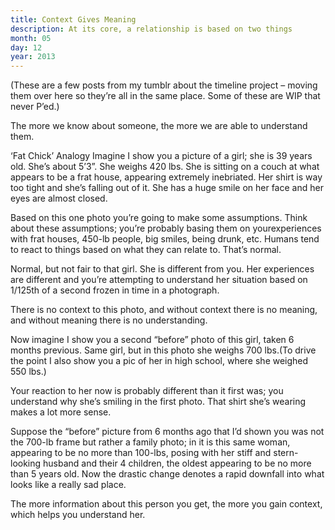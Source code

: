 ```yaml
---
title: Context Gives Meaning
description: At its core, a relationship is based on two things
month: 05
day: 12
year: 2013
---
```


(These are a few posts from my tumblr about the timeline project – moving them over here so they’re all in the same place. Some of these are WIP that never P’ed.)

The more we know about someone, the more we are able to understand them.

‘Fat Chick’ Analogy
Imagine I show you a picture of a girl; she is 39 years old. She’s about 5’3”.
She weighs 420 lbs.
She is sitting on a couch at what appears to be a frat house, appearing extremely inebriated.
Her shirt is way too tight and she’s falling out of it. She has a huge smile on her face and her eyes are almost closed.

Based on this one photo you’re going to make some assumptions.
Think about these assumptions; you’re probably basing them on yourexperiences with frat houses, 450-lb people, big smiles, being drunk, etc.
Humans tend to react to things based on what they can relate to.
That’s normal.

Normal, but not fair to that girl.
She is different from you. Her experiences are different and you’re attempting to understand her situation based on 1/125th of a second frozen in time in a photograph.

There is no context to this photo, and without context there is no meaning, and without meaning there is no understanding.

Now imagine I show you a second “before” photo of this girl, taken 6 months previous.
Same girl, but in this photo she weighs 700 lbs.(To drive the point I also show you a pic of her in high school, where she weighed 550 lbs.)

Your reaction to her now is probably different than it first was; you understand why she’s smiling in the first photo. That shirt she’s wearing makes a lot more sense.

Suppose the “before” picture from 6 months ago that I’d shown you was not the 700-lb frame but rather a family photo; in it is this same woman, appearing to be no more than 100-lbs, posing with her stiff and stern-looking husband and their 4 children, the oldest appearing to be no more than 5 years old. Now the drastic change denotes a rapid downfall into what looks like a really sad place.

The more information about this person you get, the more you gain context, which helps you understand her.